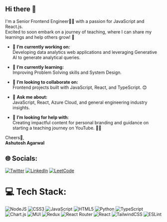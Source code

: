 ## Hi there 👋
I'm a Senior Frontend Engineer👩‍💻 with a passion for JavaScript and React.js.<br>
Excited to soon embark on a journey of teaching, where I can share my learnings and help others grow! 🚀

- 🔭 **I’m currently working on:** <br>Developing data analytics web applications and leveraging Generative AI to generate analytical queries.<br>

- 🌱 **I’m currently learning:** <br>Improving Problem Solving skills and System Design. <br>

- 👯 **I’m looking to collaborate on:** <br> Frontend projects built with JavaScript, React, and TypeScript. 😊<br>

- 💬 **Ask me about:**<br> JavaScript, React, Azure Cloud, and general engineering industry insights.<br>

- 🤔 **I’m looking for help with**: <br> Creating impactful content for personal branding and guidance on starting a teaching journey on YouTube. 🎥✨

Cheers🍺, <br>
**Ashutosh Agarwal**

## 🌐 Socials:
[![Twitter](https://img.shields.io/badge/Twitter-%231DA1F2.svg?logo=Twitter&logoColor=white)](https://x.com/fauxfalcon) [![LinkedIn](https://img.shields.io/badge/LinkedIn-%230077B5.svg?logo=linkedin&logoColor=white)](https://www.linkedin.com/in/ashutosh-agarwal99/) [![LeetCode](https://img.shields.io/badge/LeetCode-ffa116?logo=LeetCode&logoColor=white)](https://leetcode.com/u/Ashutosh2103/) 

# 💻 Tech Stack:
![NodeJS](https://img.shields.io/badge/node.js-6DA55F?style=for-the-badge&logo=node.js&logoColor=white) ![CSS3](https://img.shields.io/badge/css3-%231572B6.svg?style=for-the-badge&logo=css3&logoColor=white) ![JavaScript](https://img.shields.io/badge/javascript-%23323330.svg?style=for-the-badge&logo=javascript&logoColor=%23F7DF1E) ![HTML5](https://img.shields.io/badge/html5-%23E34F26.svg?style=for-the-badge&logo=html5&logoColor=white) ![Python](https://img.shields.io/badge/python-3670A0?style=for-the-badge&logo=python&logoColor=ffdd54) ![TypeScript](https://img.shields.io/badge/typescript-%23007ACC.svg?style=for-the-badge&logo=typescript&logoColor=white) ![Chart.js](https://img.shields.io/badge/chart.js-F5788D.svg?style=for-the-badge&logo=chart.js&logoColor=white) ![MUI](https://img.shields.io/badge/MUI-%230081CB.svg?style=for-the-badge&logo=material-ui&logoColor=white) ![Redux](https://img.shields.io/badge/redux-%23593d88.svg?style=for-the-badge&logo=redux&logoColor=white) ![React Router](https://img.shields.io/badge/React_Router-CA4245?style=for-the-badge&logo=react-router&logoColor=white) ![React](https://img.shields.io/badge/react-%2320232a.svg?style=for-the-badge&logo=react&logoColor=%2361DAFB) ![TailwindCSS](https://img.shields.io/badge/tailwindcss-%2338B2AC.svg?style=for-the-badge&logo=tailwind-css&logoColor=white) ![ESLint](https://img.shields.io/badge/ESLint-4B3263?style=for-the-badge&logo=eslint&logoColor=white)
